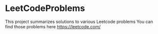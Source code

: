 # LeetCodeProblems

This project summarizes solutions to various Leetcode problems 
You can find those problems here https://leetcode.com/
